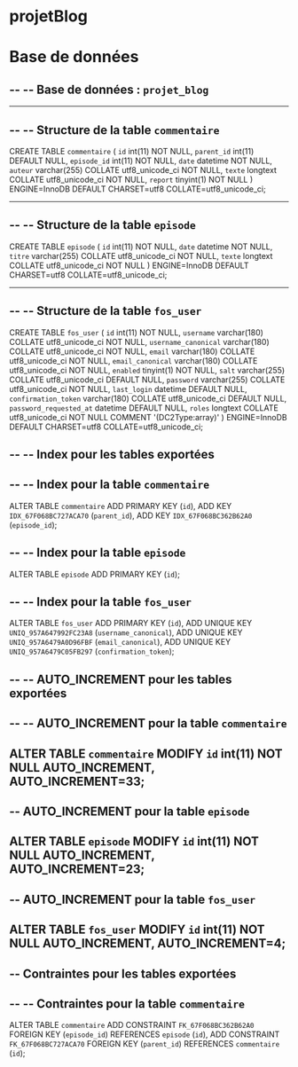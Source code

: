 # projetBlog

# Base de données

--
-- Base de données :  `projet_blog`
--

-- --------------------------------------------------------

--
-- Structure de la table `commentaire`
--

CREATE TABLE `commentaire` (
  `id` int(11) NOT NULL,
  `parent_id` int(11) DEFAULT NULL,
  `episode_id` int(11) NOT NULL,
  `date` datetime NOT NULL,
  `auteur` varchar(255) COLLATE utf8_unicode_ci NOT NULL,
  `texte` longtext COLLATE utf8_unicode_ci NOT NULL,
  `report` tinyint(1) NOT NULL
) ENGINE=InnoDB DEFAULT CHARSET=utf8 COLLATE=utf8_unicode_ci;

-- --------------------------------------------------------

--
-- Structure de la table `episode`
--

CREATE TABLE `episode` (
  `id` int(11) NOT NULL,
  `date` datetime NOT NULL,
  `titre` varchar(255) COLLATE utf8_unicode_ci NOT NULL,
  `texte` longtext COLLATE utf8_unicode_ci NOT NULL
) ENGINE=InnoDB DEFAULT CHARSET=utf8 COLLATE=utf8_unicode_ci;

-- --------------------------------------------------------

--
-- Structure de la table `fos_user`
--

CREATE TABLE `fos_user` (
  `id` int(11) NOT NULL,
  `username` varchar(180) COLLATE utf8_unicode_ci NOT NULL,
  `username_canonical` varchar(180) COLLATE utf8_unicode_ci NOT NULL,
  `email` varchar(180) COLLATE utf8_unicode_ci NOT NULL,
  `email_canonical` varchar(180) COLLATE utf8_unicode_ci NOT NULL,
  `enabled` tinyint(1) NOT NULL,
  `salt` varchar(255) COLLATE utf8_unicode_ci DEFAULT NULL,
  `password` varchar(255) COLLATE utf8_unicode_ci NOT NULL,
  `last_login` datetime DEFAULT NULL,
  `confirmation_token` varchar(180) COLLATE utf8_unicode_ci DEFAULT NULL,
  `password_requested_at` datetime DEFAULT NULL,
  `roles` longtext COLLATE utf8_unicode_ci NOT NULL COMMENT '(DC2Type:array)'
) ENGINE=InnoDB DEFAULT CHARSET=utf8 COLLATE=utf8_unicode_ci;

--
-- Index pour les tables exportées
--

--
-- Index pour la table `commentaire`
--
ALTER TABLE `commentaire`
  ADD PRIMARY KEY (`id`),
  ADD KEY `IDX_67F068BC727ACA70` (`parent_id`),
  ADD KEY `IDX_67F068BC362B62A0` (`episode_id`);

--
-- Index pour la table `episode`
--
ALTER TABLE `episode`
  ADD PRIMARY KEY (`id`);

--
-- Index pour la table `fos_user`
--
ALTER TABLE `fos_user`
  ADD PRIMARY KEY (`id`),
  ADD UNIQUE KEY `UNIQ_957A647992FC23A8` (`username_canonical`),
  ADD UNIQUE KEY `UNIQ_957A6479A0D96FBF` (`email_canonical`),
  ADD UNIQUE KEY `UNIQ_957A6479C05FB297` (`confirmation_token`);

--
-- AUTO_INCREMENT pour les tables exportées
--

--
-- AUTO_INCREMENT pour la table `commentaire`
--
ALTER TABLE `commentaire`
  MODIFY `id` int(11) NOT NULL AUTO_INCREMENT, AUTO_INCREMENT=33;
--
-- AUTO_INCREMENT pour la table `episode`
--
ALTER TABLE `episode`
  MODIFY `id` int(11) NOT NULL AUTO_INCREMENT, AUTO_INCREMENT=23;
--
-- AUTO_INCREMENT pour la table `fos_user`
--
ALTER TABLE `fos_user`
  MODIFY `id` int(11) NOT NULL AUTO_INCREMENT, AUTO_INCREMENT=4;
--
-- Contraintes pour les tables exportées
--

--
-- Contraintes pour la table `commentaire`
--
ALTER TABLE `commentaire`
  ADD CONSTRAINT `FK_67F068BC362B62A0` FOREIGN KEY (`episode_id`) REFERENCES `episode` (`id`),
  ADD CONSTRAINT `FK_67F068BC727ACA70` FOREIGN KEY (`parent_id`) REFERENCES `commentaire` (`id`);